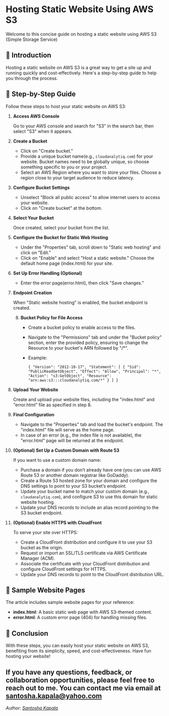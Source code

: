 # Hosting Static Website Using AWS S3

Welcome to this concise guide on hosting a static website using AWS S3 (Simple Storage Service)

## :rocket: Introduction

Hosting a static website on AWS S3 is a great way to get a site up and running quickly and cost-effectively. Here's a
step-by-step guide to help you through the process.

## :scroll: Step-by-Step Guide

Follow these steps to host your static website on AWS S3:

1. **Access AWS Console**

   Go to your AWS console and search for "S3" in the search bar, then select "S3" when it appears.

2. **Create a Bucket**

    - Click on "Create bucket."
    - Provide a unique bucket name(e.g., `cloudanalytiq.com`) for your website. Bucket names need to be globally
      unique, so choose something specific to you or your project.
    - Select an AWS Region where you want to store your files. Choose a region close to your target audience to reduce
      latency.

3. **Configure Bucket Settings**

    - Unselect "Block all public access" to allow internet users to access your website.
    - Click on "Create bucket" at the bottom.

4. **Select Your Bucket**

   Once created, select your bucket from the list.

5. **Configure the Bucket for Static Web Hosting**

    - Under the "Properties" tab, scroll down to "Static web hosting" and click on "Edit."
    - Click on "Enable" and select "Host a static website." Choose the default home page (index.html) for your site.

6. **Set Up Error Handling (Optional)**

    - Enter the error page(error.html), then click "Save changes."

7. **Endpoint Creation**

   When "Static website hosting" is enabled, the bucket endpoint is created.

    8. **Bucket Policy for File Access**

        - Create a bucket policy to enable access to the files.
        - Navigate to the "Permissions" tab and under the "Bucket policy" section, enter the provided policy, ensuring
          to
          change the Resource to your bucket's ARN followed by "/*".

        - Example:

          `{
          "Version": "2012-10-17",
          "Statement": [
          {
          "Sid": "PublicReadGetObject",
          "Effect": "Allow",
          "Principal": "*",
          "Action": "s3:GetObject",
          "Resource": "arn:aws:s3:::cloudanalytiq.com/*"
          }
          ]
          }`

9. **Upload Your Website**

   Create and upload your website files, including the "index.html" and "error.html" file as specified in step 8.

10. **Final Configuration**

    - Navigate to the "Properties" tab and load the bucket's endpoint. The "index.html" file will serve as the home
      page.
    - In case of an error (e.g., the index file is not available), the "error.html" page will be returned at the
      endpoint.

11. **(Optional) Set Up a Custom Domain with Route 53**

    If you want to use a custom domain name:

    - Purchase a domain if you don’t already have one (you can use AWS Route 53 or another domain registrar like
      GoDaddy).
    - Create a Route 53 hosted zone for your domain and configure the DNS settings to point to your S3 bucket’s
      endpoint.
    - Update your bucket name to match your custom domain (e.g., `cloudanalytiq.com`), and configure S3 to use this
      domain for static website hosting.
    - Update your DNS records to include an alias record pointing to the S3 bucket endpoint.

12. **(Optional) Enable HTTPS with CloudFront**

    To serve your site over HTTPS:

    - Create a CloudFront distribution and configure it to use your S3 bucket as the origin.
    - Request or import an SSL/TLS certificate via AWS Certificate Manager (ACM).
    - Associate the certificate with your CloudFront distribution and configure CloudFront settings for HTTPS.
    - Update your DNS records to point to the CloudFront distribution URL.

## :page_with_curl: Sample Website Pages

The article includes sample website pages for your reference:

- **index.html**: A basic static web page with AWS S3-themed content.
- **error.html**: A custom error page (404) for handling missing files.

## :tada: Conclusion

With these steps, you can easily host your static website on AWS S3, benefiting from its simplicity, speed, and
cost-effectiveness. Have fun hosting your website!

If you have any questions, feedback, or collaboration opportunities, please feel free to reach out to me. You can
contact me via email at [santosha.kapala@yahoo.com](mailto:santosha.kapala@yahoo.com)
---

*Author: [Santosha Kapala](https://www.linkedin.com/in/santosha-kapala-703a9b25/)*